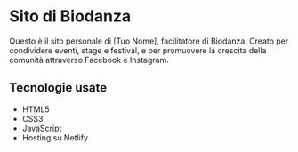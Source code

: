 # Sito di Biodanza

Questo è il sito personale di [Tuo Nome], facilitatore di Biodanza. Creato per condividere eventi, stage e festival, e per promuovere la crescita della comunità attraverso Facebook e Instagram.

## Tecnologie usate
- HTML5
- CSS3
- JavaScript
- Hosting su Netlify